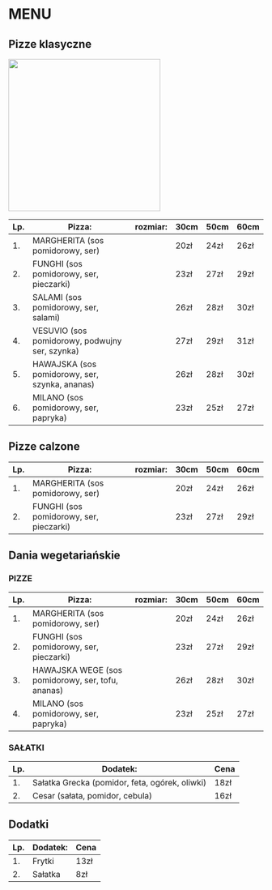 # MENU

## Pizze klasyczne

<img src = "Pulpit/github/ciasto-na-pizze-nowe-1.jpg" width = 300>

|Lp.|Pizza: |rozmiar: | 30cm | 50cm | 60cm|
|---|----------------------------------|---|--|-|----------------|
|1. |MARGHERITA (sos pomidorowy, ser)|  | 20zł| 24zł | 26zł |
|2. |FUNGHI (sos pomidorowy, ser, pieczarki)| | 23zł| 27zł | 29zł |
|3. |SALAMI (sos pomidorowy, ser, salami) | | 26zł| 28zł | 30zł |
|4. |VESUVIO (sos pomidorowy, podwujny ser, szynka)| | 27zł| 29zł| 31zł |
|5. |HAWAJSKA (sos pomidorowy, ser, szynka, ananas)| | 26zł| 28zł | 30zł |
|6. |MILANO (sos pomidorowy, ser, papryka)| | 23zł| 25zł | 27zł |

## Pizze calzone
|Lp.|Pizza: |rozmiar: | 30cm | 50cm | 60cm|
|---|----------------------------------|---|--|-|----------------|
|1. |MARGHERITA (sos pomidorowy, ser)|  | 20zł| 24zł | 26zł |
|2. |FUNGHI (sos pomidorowy, ser, pieczarki)| | 23zł| 27zł | 29zł |


## Dania wegetariańskie
### PIZZE
|Lp.|Pizza: |rozmiar: | 30cm | 50cm | 60cm|
|---|----------------------------------|---|--|-|----------------|
|1. |MARGHERITA (sos pomidorowy, ser)|  | 20zł| 24zł | 26zł |
|2. |FUNGHI (sos pomidorowy, ser, pieczarki)| | 23zł| 27zł | 29zł |
|3. |HAWAJSKA WEGE (sos pomidorowy, ser, tofu, ananas)| | 26zł| 28zł | 30zł |
|4. |MILANO (sos pomidorowy, ser, papryka)| | 23zł| 25zł | 27zł |

### SAŁATKI 
|Lp.|Dodatek:| Cena |
|---|--------|------|
|1. |Sałatka Grecka (pomidor, feta, ogórek, oliwki) | 18zł |
|2. |Cesar (sałata, pomidor, cebula)| 16zł |

## Dodatki
|Lp.|Dodatek:| Cena |
|---|--------|------|
|1. |Frytki| 13zł |
|2. |Sałatka| 8zł|
